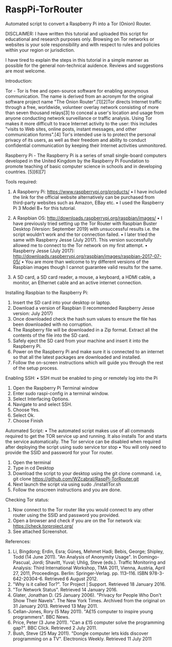 # RaspPi-TorRouter
Automated script to convert a Raspberry Pi into a Tor (Onion) Router. 

DISCLAIMER: I have written this tutorial and uploaded this script for educational and research purposes only. Browsing on Tor networks or websites is your sole responsibility and with respect to rules and policies within your region or jurisdiction. 

I have tired to explain the steps in this tutorial in a simple manner as possible for the general non-technical auidence. Reviews and suggestions are most welcome. 

Introduction: 

Tor - 
Tor is free and open-source software for enabling anonymous communication. The name is derived from an acronym for the original software project name "The Onion Router".[1][2]Tor directs Internet traffic through a free, worldwide, volunteer overlay network consisting of more than seven thousand relays[3] to conceal a user's location and usage from anyone conducting network surveillance or traffic analysis. Using Tor makes it more difficult to trace Internet activity to the user: this includes "visits to Web sites, online posts, instant messages, and other communication forms".[4] Tor's intended use is to protect the personal privacy of its users, as well as their freedom and ability to conduct confidential communication by keeping their Internet activities unmonitored.

Raspberry Pi - 
The Raspberry Pi is a series of small single-board computers developed in the United Kingdom by the Raspberry Pi Foundation to promote teaching of basic computer science in schools and in developing countries. [5][6][7]

Tools required: 
1.	A Raspberry Pi: https://www.raspberrypi.org/products/ 
•	I have included the link for the official website alternatively can be purchased from third-party websites such as Amazon, EBay etc. 
•	I used the Raspberry Pi 3 Model B+ for this tutorial. 

2.	A Raspbian OS: http://downloads.raspberrypi.org/raspbian/images/
•	I have previously tried setting up the Tor Router with Raspbian Buster Desktop (Version: September 2019) with unsuccessful results i.e. the script wouldn’t work and the tor connection failed. 
•	I later tried the same with Raspberry Jesse (July 2017). This version successfully allowed me to connect to the Tor network on my first attempt. 
•	Raspberry Jesse (July 2017): http://downloads.raspberrypi.org/raspbian/images/raspbian-2017-07-05/
•	You are more than welcome to try different versions of the Raspbian images though I cannot guarantee valid results for the same. 

3.	A SD card, a SD card reader, a mouse, a keyboard, a HDMI cable, a monitor, an Ethernet cable and an active internet connection. 

Installing Raspbian to the Raspberry Pi: 
1.	Insert the SD card into your desktop or laptop. 
2.	Download a version of Raspbian (I recommended Raspberry Jesse version: July 2017)
3.	Once downloaded check the hash sum values to ensure the file has been downloaded with no corruption. 
4.	The Raspberry file will be downloaded in a Zip format. Extract all the contents of the file into the SD card. 
5.	Safely eject the SD card from your machine and insert it into the Raspberry Pi.
6.	Power on the Raspberry Pi and make sure it is connected to an internet so that all the latest packages are downloaded and installed. 
7.	Follow the on-screen instructions which will guide you through the rest of the setup process. 

Enabling SSH: 
•	SSH must be enabled to ping or remotely log into the Pi

1.	Open the Raspberry Pi Terminal window
2.	Enter sudo raspi-config in a terminal window.
3.	Select Interfacing Options.
4.	Navigate to and select SSH.
5.	Choose Yes.
6.	Select Ok.
7.	Choose Finish

Automated Script: 
•	The automated script makes use of all commands required to get the TOR service up and running. It also installs Tor and starts the service automatically. The Tor service can be disabled when required after deploying the script using sudo service tor stop 
•	You will only need to provide the SSID and password for your Tor router. 

1.	Open the terminal 
2.	Type in cd Desktop
3.	Download the script to your desktop using the git clone command. i.e, git clone https://github.com/WZcabral/RaspPi-TorRouter.git
4.	Next launch the script via using sudo ./installTor.sh
5.	Follow the onscreen instructions and you are done.

Checking Tor status: 
1.	Now connect to the Tor router like you would connect to any other router using the SSID and password you provided.
2.	Open a browser and check if you are on the Tor network via: https://check.torproject.org/
3.	See attached Screenshot. 

References:
1. Li, Bingdong; Erdin, Esra; Güneş, Mehmet Hadi; Bebis, George; Shipley, Todd (14 June 2011). "An Analysis of Anonymity Usage". In Domingo-Pascual, Jordi; Shavitt, Yuval; Uhlig, Steve (eds.). Traffic Monitoring and Analysis: Third International Workshop, TMA 2011, Vienna, Austria, April 27, 2011, Proceedings. Berlin: Springer-Verlag. pp. 113–116. ISBN 978-3-642-20304-6. Retrieved 6 August 2012.
2. "Why is it called Tor?". Tor Project | Support. Retrieved 18 January 2016.
3. "Tor Network Status". Retrieved 14 January 2016.
4. Glater, Jonathan D. (25 January 2006). "Privacy for People Who Don't Show Their Navels". The New York Times. Archived from the original on 31 January 2013. Retrieved 13 May 2011.
5. Cellan-Jones, Rory (5 May 2011). "A£15 computer to inspire young programmers". BBC News.
6. Price, Peter (3 June 2011). "Can a £15 computer solve the programming gap?". BBC Click. Retrieved 2 July 2011.
7. Bush, Steve (25 May 2011). "Dongle computer lets kids discover programming on a TV". Electronics Weekly. Retrieved 11 July 2011
